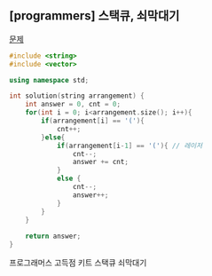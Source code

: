 ## [programmers] 스택큐, 쇠막대기

[문제](https://programmers.co.kr/learn/courses/30/lessons/42585)



```c++
#include <string>
#include <vector>

using namespace std;

int solution(string arrangement) {
    int answer = 0, cnt = 0;
    for(int i = 0; i<arrangement.size(); i++){
        if(arrangement[i] == '('){
            cnt++;
        }else{
            if(arrangement[i-1] == '('){ // 레이저
                cnt--;
                answer += cnt;
            }
            else {
                cnt--;
                answer++;
            }
        }
    }
    
    return answer;
}
```





프로그래머스 고득점 키트 스택큐 쇠막대기

